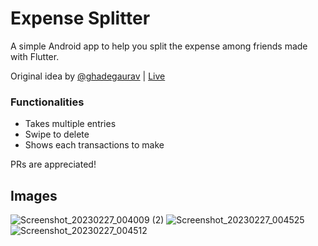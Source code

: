 # Expense Splitter

A simple Android app to help you split the expense among friends made with Flutter.

Original idea by [@ghadegaurav](https://github.com/ghadegaurav) | [Live](https://ghadegaurav.github.io/bill-splitter/)

### Functionalities

- Takes multiple entries
- Swipe to delete
- Shows each transactions to make

PRs are appreciated!

## Images


![Screenshot_20230227_004009 (2)](https://user-images.githubusercontent.com/86565419/221431760-2995cb6c-cae0-4906-8f0f-8868cc5af9c3.png)
![Screenshot_20230227_004525](https://user-images.githubusercontent.com/86565419/221431883-7f7c7269-e9c5-40ec-be81-c3338ba68702.png)
![Screenshot_20230227_004512](https://user-images.githubusercontent.com/86565419/221431888-b2e5630d-ba1b-4ecb-950e-05fa9baf4ec0.png)
